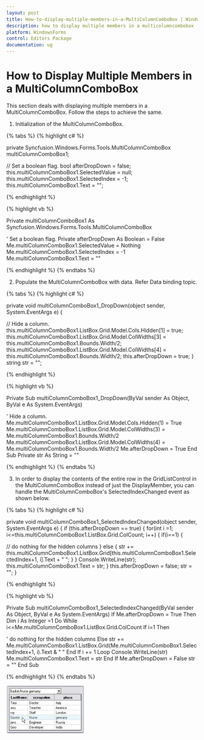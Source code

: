 ```yaml
---
layout: post
title: How-to-display-multiple-members-in-a-MultiColumnComboBox | WindowsForms | Syncfusion
description: how to display multiple members in a multicolumncombobox
platform: WindowsForms
control: Editors Package
documentation: ug
---
```


# How to Display Multiple Members in a MultiColumnComboBox

This section deals with displaying multiple members in a MultiColumnComboBox. Follow the steps to achieve the same.

1. Initialization of the MultiColumnComboBox.

{% tabs %}
{% highlight c# %}

private Syncfusion.Windows.Forms.Tools.MultiColumnComboBox multiColumnComboBox1;

// Set a boolean flag. 
bool afterDropDown = false;        
this.multiColumnComboBox1.SelectedValue = null;
this.multiColumnComboBox1.SelectedIndex = -1;
this.multiColumnComboBox1.Text = ""; 

{% endhighlight %}

{% highlight vb %}

Private multiColumnComboBox1 As Syncfusion.Windows.Forms.Tools.MultiColumnComboBox

' Set a boolean flag. 
Private afterDropDown As Boolean = False
Me.multiColumnComboBox1.SelectedValue = Nothing
Me.multiColumnComboBox1.SelectedIndex = -1
Me.multiColumnComboBox1.Text = ""

{% endhighlight %}
{% endtabs %}

2. Populate the MultiColumnComboBox with data. Refer Data binding topic.

{% tabs %}
{% highlight c# %}

private void multiColumnComboBox1_DropDown(object sender, System.EventArgs e)
{

// Hide a column.
this.multiColumnComboBox1.ListBox.Grid.Model.Cols.Hidden[1] = true;
this.multiColumnComboBox1.ListBox.Grid.Model.ColWidths[3] = this.multiColumnComboBox1.Bounds.Width/2;
this.multiColumnComboBox1.ListBox.Grid.Model.ColWidths[4] = this.multiColumnComboBox1.Bounds.Width/2;
this.afterDropDown = true;
}
string str = "";

{% endhighlight %}

{% highlight vb %}

Private Sub multiColumnComboBox1_DropDown(ByVal sender As Object, ByVal e As System.EventArgs)

' Hide a column.
Me.multiColumnComboBox1.ListBox.Grid.Model.Cols.Hidden(1) = True
Me.multiColumnComboBox1.ListBox.Grid.Model.ColWidths(3) = Me.multiColumnComboBox1.Bounds.Width/2
Me.multiColumnComboBox1.ListBox.Grid.Model.ColWidths(4) = Me.multiColumnComboBox1.Bounds.Width/2
Me.afterDropDown = True
End Sub
Private str As String = ""

{% endhighlight %}
{% endtabs %}

3. In order to display the contents of the entire row in the GridListControl in the MultiColumnComboBox instead of just the DisplayMember, you can handle the MultiColumnComboBox's SelectedIndexChanged event as shown below.

{% tabs %}
{% highlight c# %}

private void multiColumnComboBox1_SelectedIndexChanged(object sender, System.EventArgs e)
{
	if (this.afterDropDown == true)
	{
        for(int i =1; i<=this.multiColumnComboBox1.ListBox.Grid.ColCount; i++)
		{
    		if(i==1)
			{

// do nothing for the hidden columns
			}
			else
			{
    			str += this.multiColumnComboBox1.ListBox.Grid[this.multiColumnComboBox1.SelectedIndex+1, i].Text + " ";
			}
		}
	    Console.WriteLine(str);
		this.multiColumnComboBox1.Text = str;
	}
	this.afterDropDown = false;
	str = "";
}

{% endhighlight %}

{% highlight vb %}
 
Private Sub multiColumnComboBox1_SelectedIndexChanged(ByVal sender As Object, ByVal e As System.EventArgs)
If Me.afterDropDown = True Then
Dim i As Integer =1
Do While i<=Me.multiColumnComboBox1.ListBox.Grid.ColCount
If i=1 Then

' do nothing for the hidden columns
Else
str += Me.multiColumnComboBox1.ListBox.Grid(Me.multiColumnComboBox1.SelectedIndex+1, i).Text & " "
End If
i += 1
Loop
Console.WriteLine(str)
Me.multiColumnComboBox1.Text = str
End If
Me.afterDropDown = False
str = ""
End Sub

{% endhighlight %}
{% endtabs %}

   ![](Frequently-Asked-Questions_images/Overview_img332.jpeg)
